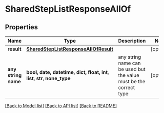 # SharedStepListResponseAllOf


## Properties
Name | Type | Description | Notes
------------ | ------------- | ------------- | -------------
**result** | [**SharedStepListResponseAllOfResult**](SharedStepListResponseAllOfResult.md) |  | [optional] 
**any string name** | **bool, date, datetime, dict, float, int, list, str, none_type** | any string name can be used but the value must be the correct type | [optional]

[[Back to Model list]](../README.md#documentation-for-models) [[Back to API list]](../README.md#documentation-for-api-endpoints) [[Back to README]](../README.md)


